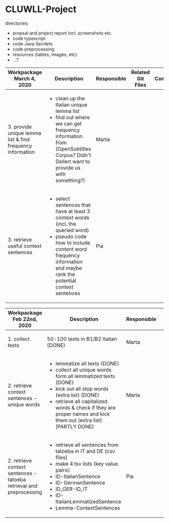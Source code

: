 # CLUWLL-Project

directories:
- propsal and project report incl. screenshots etc.
- code typescript
- code Java Servlets
- code preprocessing
- resources (tables, images, etc)
- ...?


|Workpackage<br>March 4, 2020|Description|Responsible|Related Git Files|Comment|
|---|---|---|---|---|
|3. provide unique lemma list & find frequency information|<ul><li>clean up the Italian unique lemma list</li><li>find out where we can get frequency information from (OpenSubtitles Corpus? Didn't Dellert want to provide us with something?)</li></ul>|Marta| | |
|3. retrieve useful context sentences|<ul><li>select sentences that have at least 3 context words (incl. the queried word)</li><li>pseudo code how to include content word frequency information and maybe rank the potential context sentences</li></ul>|Pia| | |



|Workpackage<br>Feb 22nd, 2020|Description|Responsible|Related Git Files|Comment|
|---|---|---|---|---|
|1. collect texts|50-100 texts in B1/B2 Italian (DONE)|Marta|<ul><li>dir B1</li><li>B2</li></ul>| |
|2. retrieve context sentences - unique words|<ul><li>lemmatize all texts (DONE)</li><li>collect all unique words form all lemmatized texts (DONE)</li><li>kick out all stop words (extra list) (DONE)</li><li>retrieve all capitalized words & check if they are proper names and kick them out (extra list) (PARTLY DONE)</ul>|Marta|<ul><li>dir B1</li><li>dir B2</li><li>code_preprocessing -> lemmatizer.py</li></ul>| |
|2. retrieve context sentences - tatoeba retrieval and preprocessing|<ul><li>retrieve all sentences from tatoeba in IT and DE (csv files)</li><li>make 4 tsv lists (key value pairs):</li><li>ID-ItalianSentence</li><li>ID-GermanSentence</li><li>ID_GER-ID_IT</li><li>ID-ItalianLemmatizedSentence</li><li>Lemma-ContextSentences</li></ul>|Pia|<ul><li>dir preprocessing_tatoeba</li><li>code_preprocessing -> preprocess_tatoeba.py</li></ul>|done, except for generating the list Lemma-ContextSent with the real lemmas from the learner texts|

